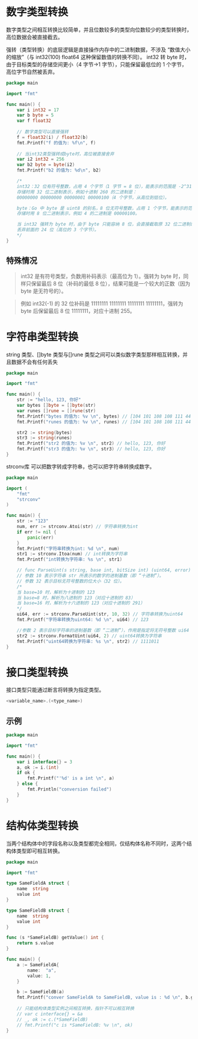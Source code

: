 # 数字类型转换
数字类型之间相互转换比较简单，并且位数较多的类型向位数较少的类型转换时，高位数据会被直接截去。

强转（类型转换）的底层逻辑是直接操作内存中的二进制数据，不涉及 “数值大小的缩放”（与 int32(100) float64 这种保留数值的转换不同）。
int32 转 byte 时，由于目标类型的存储空间更小（4 字节→1 字节），只能保留最低位的 1 个字节，高位字节自然被丢弃。

```go
package main

import "fmt"

func main() {
    var i int32 = 17
    var b byte = 5
    var f float32
    
    // 数字类型可以直接强转
    f = float32(i) / float32(b)
    fmt.Printf("f 的值为: %f\n", f)
    
    // 当int32类型强转成byte时，高位被直接舍弃
    var i2 int32 = 256
    var b2 byte = byte(i2)
    fmt.Printf("b2 的值为: %d\n", b2)

    /*
    int32：32 位有符号整数，占用 4 个字节（1 字节 = 8 位），能表示的范围是 -2^31 ~ 2^31-1（即 -2147483648 ~ 2147483647）。
    存储时用 32 位二进制表示，例如十进制 260 的二进制是：
    00000000 00000000 00000001 00000100（4 个字节，从高位到低位）。

    byte：Go 中 byte 是 uint8 的别名，8 位无符号整数，占用 1 个字节，能表示的范围是 0 ~ 255。
    存储时用 8 位二进制表示，例如 4 的二进制是 00000100。

    当 int32 强转为 byte 时，由于 byte 只能容纳 8 位，会直接截取原 32 位二进制的最后 8 位（最低位的 1 个字节），
    丢弃前面的 24 位（高位的 3 个字节）。
    */
}
```
## 特殊情况
> int32 是有符号类型，负数用补码表示（最高位为 1）。强转为 byte 时，同样只保留最后 8 位（补码的最低 8 位），结果可能是一个较大的正数（因为 byte 是无符号的）。 

> 例如 int32(-1) 的 32 位补码是 11111111 11111111 11111111 11111111，强转为 byte 后保留最后 8 位 11111111，对应十进制 255。

# 字符串类型转换
string 类型、[]byte 类型与[]rune 类型之间可以类似数字类型那样相互转换，并且数据不会有任何丢失
```go
package main

import "fmt"

func main() {
    str := "hello, 123, 你好"
    var bytes []byte = []byte(str)
    var runes []rune = []rune(str)
    fmt.Printf("bytes 的值为: %v \n", bytes) // [104 101 108 108 111 44 32 49 50 51 44 32 203 227 203 237]
    fmt.Printf("runes 的值为: %v \n", runes) // [104 101 108 108 111 44 32 49 50 51 44 32 203 227 203 237]

    str2 := string(bytes)
    str3 := string(runes)
    fmt.Printf("str2 的值为: %v \n", str2) // hello, 123, 你好
    fmt.Printf("str3 的值为: %v \n", str3) // hello, 123, 你好
}
```
strconv库 可以把数字转成字符串，也可以把字符串转换成数字。
```go
package main

import (
    "fmt"
    "strconv"
)

func main() {
    str := "123"
    num, err := strconv.Atoi(str) // 字符串转换为int
    if err != nil {
        panic(err)
    }
    fmt.Printf("字符串转换为int: %d \n", num)
    str1 := strconv.Itoa(num) // int转换为字符串
    fmt.Printf("int转换为字符串: %s \n", str1)

    // func ParseUint(s string, base int, bitSize int) (uint64, error) 用于将字符串转换为无符号整数（uint64 类型）
    // 参数 10 表示字符串 str 所表示的数字的进制基数（即 “十进制”）。
    // 参数 32 表示目标无符号整数的位大小（32 位）。
    /*
    当 base=10 时，解析为十进制的 123
    当 base=8 时，解析为八进制的 123（对应十进制的 83）
    当 base=16 时，解析为十六进制的 123（对应十进制的 291）
    */
    ui64, err := strconv.ParseUint(str, 10, 32) // 字符串转换为uint64
    fmt.Printf("字符串转换为uint64: %d \n", ui64) // 123

    //参数 2 表示目标字符串的进制基数（即 “二进制”），作用是指定将无符号整数 ui64 转换为二进制格式的字符串。
    str2 := strconv.FormatUint(ui64, 2) // uint64转换为字符串
    fmt.Printf("uint64转换为字符串: %s \n", str2) // 1111011
}
```

# 接口类型转换
接口类型只能通过断言将转换为指定类型。
```go
<variable_name>.(<type_name>)
```
## 示例
```go
package main

import "fmt"

func main() {
    var i interface{} = 3
    a, ok := i.(int)
    if ok {
        fmt.Printf("'%d' is a int \n", a)
    } else {
        fmt.Println("conversion failed")
    }
}
```


# 结构体类型转换
当两个结构体中的字段名称以及类型都完全相同，仅结构体名称不同时，这两个结构体类型即可相互转换。
```go
package main

import "fmt"

type SameFieldA struct {
    name  string
    value int
}

type SameFieldB struct {
    name  string
    value int
}

func (s *SameFieldB) getValue() int {
    return s.value
}

func main() {
    a := SameFieldA{
        name:  "a",
        value: 1,
    }

    b := SameFieldB(a)
    fmt.Printf("conver SameFieldA to SameFieldB, value is : %d \n", b.getValue())
    
    // 只能结构体类型实例之间相互转换，指针不可以相互转换
    // var c interface{} = &a
    // _, ok := c.(*SameFieldB)
    // fmt.Printf("c is *SameFieldB: %v \n", ok)
}
```